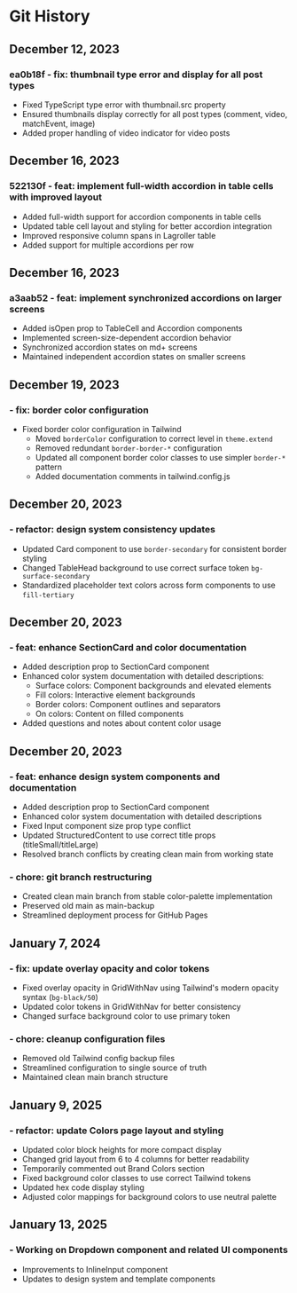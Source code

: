 # Git History

## December 12, 2023

### ea0b18f - fix: thumbnail type error and display for all post types
- Fixed TypeScript type error with thumbnail.src property
- Ensured thumbnails display correctly for all post types (comment, video, matchEvent, image)
- Added proper handling of video indicator for video posts

## December 16, 2023

### 522130f - feat: implement full-width accordion in table cells with improved layout
- Added full-width support for accordion components in table cells
- Updated table cell layout and styling for better accordion integration
- Improved responsive column spans in Lagroller table
- Added support for multiple accordions per row

## December 16, 2023

### a3aab52 - feat: implement synchronized accordions on larger screens
- Added isOpen prop to TableCell and Accordion components
- Implemented screen-size-dependent accordion behavior
- Synchronized accordion states on md+ screens
- Maintained independent accordion states on smaller screens

## December 19, 2023

###  - fix: border color configuration
- Fixed border color configuration in Tailwind
  - Moved `borderColor` configuration to correct level in `theme.extend`
  - Removed redundant `border-border-*` configuration
  - Updated all component border color classes to use simpler `border-*` pattern
  - Added documentation comments in tailwind.config.js

## December 20, 2023

###  - refactor: design system consistency updates
- Updated Card component to use `border-secondary` for consistent border styling
- Changed TableHead background to use correct surface token `bg-surface-secondary`
- Standardized placeholder text colors across form components to use `fill-tertiary`

## December 20, 2023

###  - feat: enhance SectionCard and color documentation
- Added description prop to SectionCard component
- Enhanced color system documentation with detailed descriptions:
  - Surface colors: Component backgrounds and elevated elements
  - Fill colors: Interactive element backgrounds
  - Border colors: Component outlines and separators
  - On colors: Content on filled components
- Added questions and notes about content color usage

## December 20, 2023

###  - feat: enhance design system components and documentation
- Added description prop to SectionCard component
- Enhanced color system documentation with detailed descriptions
- Fixed Input component size prop type conflict
- Updated StructuredContent to use correct title props (titleSmall/titleLarge)
- Resolved branch conflicts by creating clean main from working state

###  - chore: git branch restructuring
- Created clean main branch from stable color-palette implementation
- Preserved old main as main-backup
- Streamlined deployment process for GitHub Pages

## January 7, 2024

### - fix: update overlay opacity and color tokens
- Fixed overlay opacity in GridWithNav using Tailwind's modern opacity syntax (`bg-black/50`)
- Updated color tokens in GridWithNav for better consistency
- Changed surface background color to use primary token

### - chore: cleanup configuration files
- Removed old Tailwind config backup files
- Streamlined configuration to single source of truth
- Maintained clean main branch structure

## January 9, 2025

### - refactor: update Colors page layout and styling
- Updated color block heights for more compact display
- Changed grid layout from 6 to 4 columns for better readability
- Temporarily commented out Brand Colors section
- Fixed background color classes to use correct Tailwind tokens
- Updated hex code display styling
- Adjusted color mappings for background colors to use neutral palette

## January 13, 2025

### - Working on Dropdown component and related UI components
- Improvements to InlineInput component
- Updates to design system and template components
